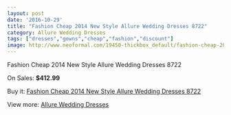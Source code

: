 ```yaml
---
layout: post
date: '2016-10-29'
title: "Fashion Cheap 2014 New Style Allure Wedding Dresses 8722"
category: Allure Wedding Dresses
tags: ["dresses","gowns","cheap","fashion","discount"]
image: http://www.neoformal.com/19450-thickbox_default/fashion-cheap-2014-new-style-allure-wedding-dresses-8722.jpg
---
```

Fashion Cheap 2014 New Style Allure Wedding Dresses 8722

On Sales: **$412.99**
<a href="https://www.neoformal.com/en/allure-wedding-dresses-2014/6237-fashion-cheap-2014-new-style-allure-wedding-dresses-8722.html"><amp-img layout="responsive" width="600" height="600" src="//www.neoformal.com/19450-thickbox_default/fashion-cheap-2014-new-style-allure-wedding-dresses-8722.jpg" alt="Fashion Cheap 2014 New Style Allure Wedding Dresses 8722 0" /></a>
<a href="https://www.neoformal.com/en/allure-wedding-dresses-2014/6237-fashion-cheap-2014-new-style-allure-wedding-dresses-8722.html"><amp-img layout="responsive" width="600" height="600" src="//www.neoformal.com/19451-thickbox_default/fashion-cheap-2014-new-style-allure-wedding-dresses-8722.jpg" alt="Fashion Cheap 2014 New Style Allure Wedding Dresses 8722 1" /></a>

Buy it: [Fashion Cheap 2014 New Style Allure Wedding Dresses 8722](https://www.neoformal.com/en/allure-wedding-dresses-2014/6237-fashion-cheap-2014-new-style-allure-wedding-dresses-8722.html "Fashion Cheap 2014 New Style Allure Wedding Dresses 8722")

View more: [Allure Wedding Dresses](https://www.neoformal.com/en/82-allure-wedding-dresses-2014 "Allure Wedding Dresses")